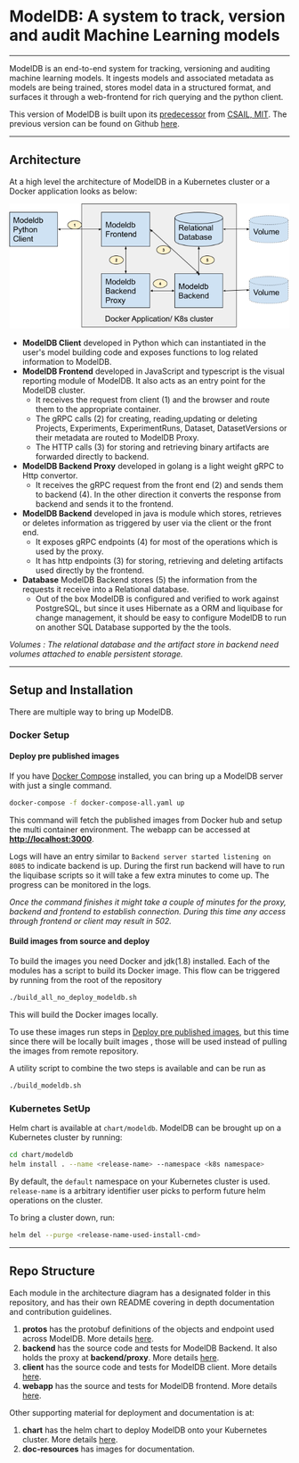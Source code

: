 # ModelDB: A system to track, version and audit Machine Learning models

----

ModelDB is an end-to-end system for tracking, versioning and auditing  machine learning models. It ingests models and associated metadata as models are being trained, stores model data in a structured format, and surfaces it through a web-frontend for rich querying and the python client.

This version of ModelDB is built upon its [predecessor](https://mitdbg.github.io/modeldb/) from [CSAIL, MIT](https://www.csail.mit.edu/). The previous version can be found on Github [here](https://github.com/mitdbg/modeldb).

----

## Architecture

At a high level the architecture of ModelDB in a Kubernetes cluster or a Docker application looks as below:

![image](doc-resources/images/modeldb-architecture.png)

- **ModelDB Client** developed in Python which can instantiated in the user's model building code and exposes functions to log related information to ModelDB.
- **ModelDB Frontend**  developed in JavaScript and typescript is the visual reporting module of ModelDB. It also acts as an entry point for the ModelDB cluster.
  - It receives the request from client (1) and the browser and route them to the appropriate container.
  - The gRPC calls (2) for creating, reading,updating or deleting Projects, Experiments, ExperimentRuns, Dataset, DatasetVersions or their metadata are routed to ModelDB Proxy.
  - The HTTP calls (3) for storing and retrieving binary artifacts are forwarded directly to backend.
- **ModelDB Backend Proxy** developed in golang is a light weight gRPC to Http convertor.
  - It receives the gRPC request from the front end (2) and sends them to backend (4). In the other direction it converts the response from backend and sends it to the frontend.
- **ModelDB Backend** developed in java is module which stores, retrieves or deletes information as triggered by user via the client or the front end.
  - It exposes gRPC endpoints (4) for most of the operations which is used by the proxy.
  - It has http endpoints (3) for storing, retrieving and deleting artifacts used directly by the frontend.
- **Database** ModelDB Backend stores (5) the information from the requests it receive into a Relational database.
  - Out of the box ModelDB is configured and verified to work against PostgreSQL, but since it uses Hibernate as a ORM and liquibase for change management, it should be easy to configure ModelDB to run on another SQL Database supported by the the tools.

*Volumes : The relational database and the artifact store in backend need volumes attached to enable persistent storage.*

----

## Setup and Installation

There are multiple way to bring up ModelDB.

### Docker Setup

#### Deploy pre published images

If you have [Docker Compose](https://docs.docker.com/compose/install/) installed, you can bring up a ModelDB server with just a single command.

```bash
docker-compose -f docker-compose-all.yaml up
```

This command will fetch the published images from Docker hub and setup the multi container environment. The webapp can be accessed at **<http://localhost:3000>**.

Logs will have an entry similar to `Backend server started listening on 8085` to indicate backend is up. During the first run backend will have to run the liquibase scripts so it will take a few extra minutes to come up. The progress can be monitored in the logs.

*Once the command finishes it might take a couple of minutes for the proxy, backend and frontend to establish connection. During this time any access through frontend or client may result in 502.*

#### Build images from source and deploy

To build the images you need Docker and jdk(1.8) installed. Each of the modules has a script to build its Docker image. This flow can be triggered by running from the root of the repository

```bash
./build_all_no_deploy_modeldb.sh
```

This will build the Docker images locally.

To use these images run steps in [Deploy pre published images](#deploy-pre-published-images), but this time since there will be locally built images , those will be used instead of pulling the images from remote repository.

A utility script to combine the two steps is available and can be run as

```bash
./build_modeldb.sh
```

### Kubernetes SetUp

Helm chart is available at `chart/modeldb`. ModelDB can be brought up on a Kubernetes cluster by running:

```bash
cd chart/modeldb
helm install . --name <release-name> --namespace <k8s namespace>
```

By default, the `default` namespace on your Kubernetes cluster is used. `release-name` is a arbitrary identifier user picks to perform future helm operations on the cluster.

To bring a cluster down, run:

```bash
helm del --purge <release-name-used-install-cmd>
```

----

## Repo Structure

Each module in the architecture diagram has a designated folder in this repository, and has their own README covering in depth documentation and contribution guidelines.

1. **protos** has the protobuf definitions of the objects and endpoint used across ModelDB. More details [here](protos/README.md).
1. **backend** has the source code and tests for ModelDB Backend. It also holds the proxy at **backend/proxy**. More details [here](backend/README.md).
1. **client** has the source code and tests for ModelDB client. More details [here](client/README.md).
1. **webapp** has the source and tests for ModelDB frontend. More details [here](webapp/README.md).

Other supporting material for deployment and documentation is at:

1. **chart** has the helm chart to deploy ModelDB onto your Kubernetes cluster. More details [here](chart/modeldb/README.md).
1. **doc-resources** has images for documentation.
